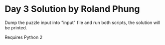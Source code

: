 # Day 3 Solution by Roland Phung
Dump the puzzle input into "input" file and run both scripts, the solution will be printed.

Requires Python 2
